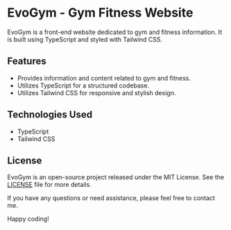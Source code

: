 # EvoGym - Gym Fitness Website

EvoGym is a front-end website dedicated to gym and fitness information. It is built using TypeScript and styled with Tailwind CSS.

## Features

- Provides information and content related to gym and fitness.
- Utilizes TypeScript for a structured codebase.
- Utilizes Tailwind CSS for responsive and stylish design.

## Technologies Used

- TypeScript
- Tailwind CSS


## License

EvoGym is an open-source project released under the MIT License. See the [LICENSE](LICENSE) file for more details.


If you have any questions or need assistance, please feel free to contact me.

Happy coding!
